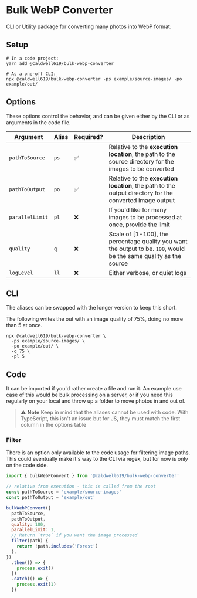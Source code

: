 # Bulk WebP Converter

CLI or Utility package for converting many photos into WebP format.

## Setup

```shell
# In a code project:
yarn add @caldwell619/bulk-webp-converter

# As a one-off CLI:
npx @caldwell619/bulk-webp-converter -ps example/source-images/ -po example/out/
```

## Options

These options control the behavior, and can be given either by the CLI or as arguments in the code file.

| Argument        | Alias | Required?          | Description                                                                                                        |
| --------------- | ----- | ------------------ | ------------------------------------------------------------------------------------------------------------------ |
| `pathToSource`  | `ps`  | :white_check_mark: | Relative to the **execution location**, the path to the source directory for the images to be converted            |
| `pathToOutput`  | `po`  | :white_check_mark: | Relative to the **execution location**, the path to the output directory for the converted image output            |
| `parallelLimit` | `pl`  | :x:                | If you'd like for many images to be processed at once, provide the limit                                           |
| `quality`       | `q`   | :x:                | Scale of [1-100], the percentage quality you want the output to be. `100`, would be the same quality as the source |
| `logLevel`      | `ll`  | :x:                | Either verbose, or quiet logs                                                                                      |

## CLI

The aliases can be swapped with the longer version to keep this short.

The following writes the out with an image quality of 75%, doing no more than 5 at once.

```shell
npx @caldwell619/bulk-webp-converter \
  -ps example/source-images/ \
  -po example/out/ \
  -q 75 \
  -pl 5
```

## Code

It can be imported if you'd rather create a file and run it. An example use case of this would be bulk processing on a server, or if you need this regularly on your local and throw up a folder to move photos in and out of.

> :warning: **Note**
> Keep in mind that the aliases cannot be used with code. With TypeScript, this isn't an issue but for JS, they must match the first column in the options table

### Filter

There is an option only available to the code usage for filtering image paths. This could eventually make it's way to the CLI via regex, but for now is only on the code side.

```js
import { bulkWebPConvert } from '@caldwell619/bulk-webp-converter'

// relative from execution - this is called from the root
const pathToSource = 'example/source-images'
const pathToOutput = 'example/out'

bulkWebPConvert({
  pathToSource,
  pathToOutput,
  quality: 100,
  parallelLimit: 1,
  // Return `true` if you want the image processed
  filter(path) {
    return !path.includes('Forest')
  },
})
  .then(() => {
    process.exit()
  })
  .catch(() => {
    process.exit(1)
  })
```
